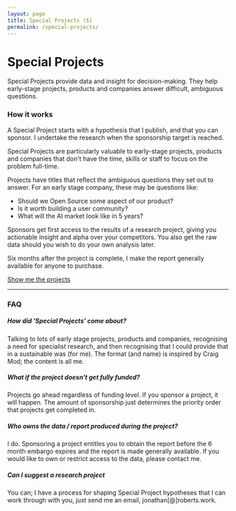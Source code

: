 ```yaml
---
layout: page
title: Special Projects ($)
permalink: /special-projects/
---
```


# Special Projects

Special Projects provide data and insight for decision-making. They help early-stage projects, products and companies answer difficult, ambiguous questions. 

### How it works

A Special Project starts with a hypothesis that I publish, and that you can sponsor. I undertake the research when the sponsorship target is reached.

Special Projects are particularly valuable to early-stage projects, products and companies that don't have the time, skills or staff to focus on the problem full-time.

Projects have titles that reflect the ambiguous questions they set out to answer. For an early stage company, these may be questions like:

* Should we Open Source some aspect of our product?
* Is it worth building a user community?
* What will the AI market look like in 5 years? 

Sponsors get first access to the results of a research project, giving you actionable insight and alpha over your competitors. You also get the raw data should you wish to do your own analysis later.

Six months after the project is complete, I make the report generally available for anyone to purchase.

[Show me the projects](https://projects.roberts.work)

<hr/>

### FAQ
##### How did 'Special Projects' come about?
Talking to lots of early stage projects, products and companies, recognising a need for specialist research, and then recognising that I could provide that in a sustainable was (for me). The format (and name) is inspired by Craig Mod; the content is all me.
##### What if the project doesn't get fully funded? 
Projects go ahead regardless of funding level. If you sponsor a project, it will happen. The amount of sponsorship just determines the priority order that projects get completed in.
##### Who owns the data / report produced during the project?
I do. Sponsoring a project entitles you to obtain the report before the 6 month embargo expires and the report is made generally available. If you would like to own or restrict access to the data, please contact me. 
##### Can I suggest a research project
You can; I have a process for shaping Special Project hypotheses that I can work through with you, just send me an email, jonathan[@]roberts.work.